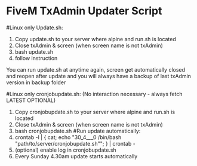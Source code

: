 # FiveM TxAdmin Updater Script

#Linux only
Update.sh:

1. Copy update.sh to your server where alpine and run.sh is located
2. Close txAdmin & screen  (when screen name is not txAdmin)
3. bash update.sh
4. follow instruction

You can run update.sh at anytime again, screen get automatically closed and reopen after update and you will always have a backup of last txAdmin version in backup folder

#Linux only
cronjobupdate.sh:
(No interaction necessary - always fetch LATEST OPTIONAL)

1. Copy cronjobupdate.sh to your server where alpine and run.sh is located
2. Close txAdmin & screen  (when screen name is not txAdmin)
3. bash cronjobupdate.sh
#Run update automatically:
4. crontab -l | { cat; echo "30_4_*_*_0 /bin/bash "path/to/server/cronjobupdate.sh""; } | crontab -
5. (optional) enable log in cronjobupdate.sh
6. Every Sunday 4.30am update starts automatically
